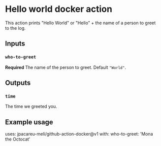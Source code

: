 # Hello world docker action

This action prints "Hello World" or "Hello" + the name of a person to greet to the log.

## Inputs

### `who-to-greet`

**Required** The name of the person to greet. Default `"World"`.

## Outputs

### `time`

The time we greeted you.

## Example usage

uses: jpacareu-meli/github-action-docker@v1
with:
  who-to-greet: 'Mona the Octocat'